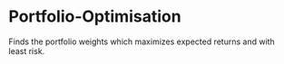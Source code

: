 # Portfolio-Optimisation
Finds the portfolio weights which maximizes expected returns and with least risk.
